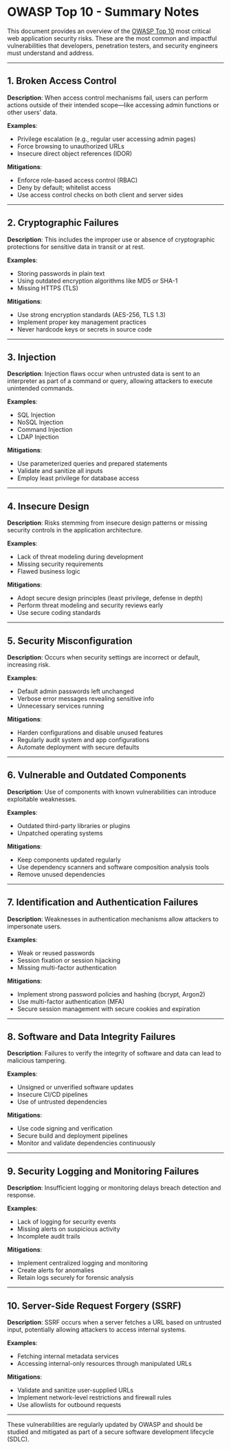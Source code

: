 # OWASP Top 10 - Summary Notes

This document provides an overview of the [OWASP Top 10](https://owasp.org/www-project-top-ten/) most critical web application security risks. These are the most common and impactful vulnerabilities that developers, penetration testers, and security engineers must understand and address.

---

## 1. Broken Access Control
**Description**: When access control mechanisms fail, users can perform actions outside of their intended scope—like accessing admin functions or other users' data.

**Examples**:
- Privilege escalation (e.g., regular user accessing admin pages)
- Force browsing to unauthorized URLs
- Insecure direct object references (IDOR)

**Mitigations**:
- Enforce role-based access control (RBAC)
- Deny by default; whitelist access
- Use access control checks on both client and server sides

---

## 2. Cryptographic Failures
**Description**: This includes the improper use or absence of cryptographic protections for sensitive data in transit or at rest.

**Examples**:
- Storing passwords in plain text
- Using outdated encryption algorithms like MD5 or SHA-1
- Missing HTTPS (TLS)

**Mitigations**:
- Use strong encryption standards (AES-256, TLS 1.3)
- Implement proper key management practices
- Never hardcode keys or secrets in source code

---

## 3. Injection
**Description**: Injection flaws occur when untrusted data is sent to an interpreter as part of a command or query, allowing attackers to execute unintended commands.

**Examples**:
- SQL Injection
- NoSQL Injection
- Command Injection
- LDAP Injection

**Mitigations**:
- Use parameterized queries and prepared statements
- Validate and sanitize all inputs
- Employ least privilege for database access

---

## 4. Insecure Design
**Description**: Risks stemming from insecure design patterns or missing security controls in the application architecture.

**Examples**:
- Lack of threat modeling during development
- Missing security requirements
- Flawed business logic

**Mitigations**:
- Adopt secure design principles (least privilege, defense in depth)
- Perform threat modeling and security reviews early
- Use secure coding standards

---

## 5. Security Misconfiguration
**Description**: Occurs when security settings are incorrect or default, increasing risk.

**Examples**:
- Default admin passwords left unchanged
- Verbose error messages revealing sensitive info
- Unnecessary services running

**Mitigations**:
- Harden configurations and disable unused features
- Regularly audit system and app configurations
- Automate deployment with secure defaults

---

## 6. Vulnerable and Outdated Components
**Description**: Use of components with known vulnerabilities can introduce exploitable weaknesses.

**Examples**:
- Outdated third-party libraries or plugins
- Unpatched operating systems

**Mitigations**:
- Keep components updated regularly
- Use dependency scanners and software composition analysis tools
- Remove unused dependencies

---

## 7. Identification and Authentication Failures
**Description**: Weaknesses in authentication mechanisms allow attackers to impersonate users.

**Examples**:
- Weak or reused passwords
- Session fixation or session hijacking
- Missing multi-factor authentication

**Mitigations**:
- Implement strong password policies and hashing (bcrypt, Argon2)
- Use multi-factor authentication (MFA)
- Secure session management with secure cookies and expiration

---

## 8. Software and Data Integrity Failures
**Description**: Failures to verify the integrity of software and data can lead to malicious tampering.

**Examples**:
- Unsigned or unverified software updates
- Insecure CI/CD pipelines
- Use of untrusted dependencies

**Mitigations**:
- Use code signing and verification
- Secure build and deployment pipelines
- Monitor and validate dependencies continuously

---

## 9. Security Logging and Monitoring Failures
**Description**: Insufficient logging or monitoring delays breach detection and response.

**Examples**:
- Lack of logging for security events
- Missing alerts on suspicious activity
- Incomplete audit trails

**Mitigations**:
- Implement centralized logging and monitoring
- Create alerts for anomalies
- Retain logs securely for forensic analysis

---

## 10. Server-Side Request Forgery (SSRF)
**Description**: SSRF occurs when a server fetches a URL based on untrusted input, potentially allowing attackers to access internal systems.

**Examples**:
- Fetching internal metadata services
- Accessing internal-only resources through manipulated URLs

**Mitigations**:
- Validate and sanitize user-supplied URLs
- Implement network-level restrictions and firewall rules
- Use allowlists for outbound requests

---

These vulnerabilities are regularly updated by OWASP and should be studied and mitigated as part of a secure software development lifecycle (SDLC).
